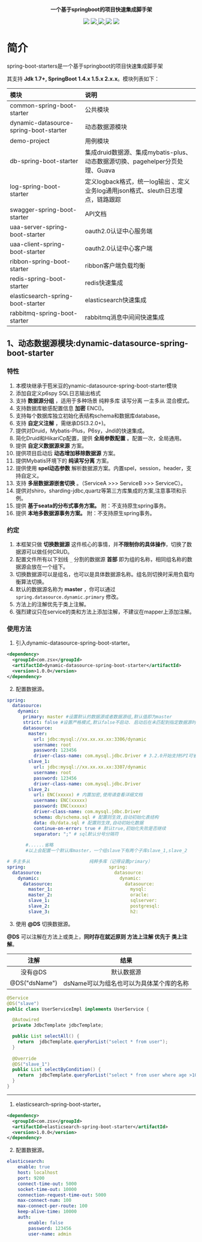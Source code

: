 
<p align="center">
	<strong>一个基于springboot的项目快速集成脚手架</strong>
</p>

<p align="center">
    <a >
        <img src="https://github.com/baomidou/dynamic-datasource-spring-boot-starter/workflows/CodeQL/badge.svg?branch=master" >
    </a>
    <a href="http://mvnrepository.com/artifact/com.baomidou/dynamic-datasource-spring-boot-starter" target="_blank">
        <img src="https://img.shields.io/maven-central/v/com.baomidou/dynamic-datasource-spring-boot-starter.svg" >
    </a>
    <a href="http://www.apache.org/licenses/LICENSE-2.0.html" target="_blank">
        <img src="http://img.shields.io/:license-apache-brightgreen.svg" >
    </a>
    <a>
        <img src="https://img.shields.io/badge/JDK-1.7+-green.svg" >
    </a>
    <a>
        <img src="https://img.shields.io/badge/springBoot-1.5.x__2.x.x-green.svg" >
    </a>
</p>

# 简介

spring-boot-starters是一个基于springboot的项目快速集成脚手架

其支持 **Jdk 1.7+,    SpringBoot 1.4.x  1.5.x   2.x.x**。模块列表如下：

|     模块    |                  说明                  |
| :------------ | :--------------------------------------- |
| common-spring-boot-starter |公共模块|
| dynamic-datasource-spring-boot-starter | 动态数据源模块 |
| demo-project | 用例模块 |
| db-spring-boot-starter | 集成druid数据源、集成mybatis-plus、动态数据源切换、pagehelper分页处理、Guava |
| log-spring-boot-starter | 定义logback格式，统一log输出 、定义业务log通用json格式、sleuth日志埋点，链路跟踪 |
| swagger-spring-boot-starter | API文档 |
| uaa-server-spring-boot-starter | oauth2.0认证中心服务端 |
| uaa-client-spring-boot-starter | oauth2.0认证中心客户端 |
| ribbon-spring-boot-starter | ribbon客户端负载均衡 |
| redis-spring-boot-starter | redis快速集成 |
| elasticsearch-spring-boot-starter | elasticsearch快速集成 |
| rabbitmq-spring-boot-starter  | rabbitmq消息中间间快速集成 |

## 1、动态数据源模块:dynamic-datasource-spring-boot-starter
### 特性

1. 本模块继承于苞米豆的ynamic-datasource-spring-boot-starter模块
2. 添加自定义p6spy SQL日志输出格式
3. 支持 **数据源分组** ，适用于多种场景 纯粹多库  读写分离  一主多从  混合模式。
4. 支持数据库敏感配置信息 **加密**  ENC()。
5. 支持每个数据库独立初始化表结构schema和数据库database。
6. 支持 **自定义注解** ，需继承DS(3.2.0+)。
7. 提供对Druid，Mybatis-Plus，P6sy，Jndi的快速集成。
8. 简化Druid和HikariCp配置，提供 **全局参数配置** 。配置一次，全局通用。
9. 提供 **自定义数据源来源** 方案。
10. 提供项目启动后 **动态增加移除数据源** 方案。
11. 提供Mybatis环境下的  **纯读写分离** 方案。
12. 提供使用 **spel动态参数** 解析数据源方案。内置spel，session，header，支持自定义。
13. 支持  **多层数据源嵌套切换** 。（ServiceA >>>  ServiceB >>> ServiceC）。
14. 提供对shiro，sharding-jdbc,quartz等第三方库集成的方案,注意事项和示例。
15. 提供  **基于seata的分布式事务方案。** 附：不支持原生spring事务。
16. 提供  **本地多数据源事务方案。** 附：不支持原生spring事务。

### 约定

1. 本框架只做 **切换数据源** 这件核心的事情，并**不限制你的具体操作**，切换了数据源可以做任何CRUD。
2. 配置文件所有以下划线 `_` 分割的数据源 **首部** 即为组的名称，相同组名称的数据源会放在一个组下。
3. 切换数据源可以是组名，也可以是具体数据源名称。组名则切换时采用负载均衡算法切换。
4. 默认的数据源名称为  **master** ，你可以通过 `spring.datasource.dynamic.primary` 修改。
5. 方法上的注解优先于类上注解。
6. 强烈建议只在service的类和方法上添加注解，不建议在mapper上添加注解。

### 使用方法

1. 引入dynamic-datasource-spring-boot-starter。

```xml
<dependency>
  <groupId>com.zsx</groupId>
  <artifactId>dynamic-datasource-spring-boot-starter</artifactId>
  <version>1.0.0</version>
</dependency>
```
2. 配置数据源。

```yaml
spring:
  datasource:
    dynamic:
      primary: master #设置默认的数据源或者数据源组,默认值即为master
      strict: false #设置严格模式,默认false不启动. 启动后在未匹配到指定数据源时候会抛出异常,不启动则使用默认数据源.
      datasource:
        master:
          url: jdbc:mysql://xx.xx.xx.xx:3306/dynamic
          username: root
          password: 123456
          driver-class-name: com.mysql.jdbc.Driver # 3.2.0开始支持SPI可省略此配置
        slave_1:
          url: jdbc:mysql://xx.xx.xx.xx:3307/dynamic
          username: root
          password: 123456
          driver-class-name: com.mysql.jdbc.Driver
        slave_2:
          url: ENC(xxxxx) # 内置加密,使用请查看详细文档
          username: ENC(xxxxx)
          password: ENC(xxxxx)
          driver-class-name: com.mysql.jdbc.Driver
          schema: db/schema.sql # 配置则生效,自动初始化表结构
          data: db/data.sql # 配置则生效,自动初始化数据
          continue-on-error: true # 默认true,初始化失败是否继续
          separator: ";" # sql默认分号分隔符
          
       #......省略
       #以上会配置一个默认库master，一个组slave下有两个子库slave_1,slave_2
```

```yaml
# 多主多从                      纯粹多库（记得设置primary）                   混合配置
spring:                               spring:                               spring:
  datasource:                           datasource:                           datasource:
    dynamic:                              dynamic:                              dynamic:
      datasource:                           datasource:                           datasource:
        master_1:                             mysql:                                master:
        master_2:                             oracle:                               slave_1:
        slave_1:                              sqlserver:                            slave_2:
        slave_2:                              postgresql:                           oracle_1:
        slave_3:                              h2:                                   oracle_2:
```

3. 使用  **@DS**  切换数据源。

**@DS** 可以注解在方法上或类上，**同时存在就近原则 方法上注解 优先于 类上注解**。

|     注解      |                   结果                   |
| :-----------: | :--------------------------------------: |
|    没有@DS    |                默认数据源                |
| @DS("dsName") | dsName可以为组名也可以为具体某个库的名称 |

```java
@Service
@DS("slave")
public class UserServiceImpl implements UserService {

  @Autowired
  private JdbcTemplate jdbcTemplate;

  public List selectAll() {
    return  jdbcTemplate.queryForList("select * from user");
  }
  
  @Override
  @DS("slave_1")
  public List selectByCondition() {
    return  jdbcTemplate.queryForList("select * from user where age >10");
  }
}
```
---

1. elasticsearch-spring-boot-starter。

```xml
<dependency>
  <groupId>com.zsx</groupId>
  <artifactId>elasticsearch-spring-boot-starter</artifactId>
  <version>1.0.0</version>
</dependency>
```
2. 配置数据源。
```yaml
elasticsearch:  
    enable: true
    host: localhost
    port: 9200
    connect-time-out: 5000
    socket-time-out: 10000
    connection-request-time-out: 5000
    max-connect-num: 100
    max-connect-per-route: 100
    keep-alive-time: 10000
    auth:
        enable: false
        password: 123456 
        user-name: admin
```
